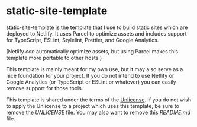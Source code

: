 # static-site-template

static-site-template is the template that I use to build static sites which are
deployed to Netlify. It uses Parcel to optimize assets and includes support for
TypeScript, ESLint, Stylelint, Prettier, and Google Analytics.

(Netlify _can_ automatically optimize assets, but using Parcel makes this
template more portable to other hosts.)

This template is mainly meant for my own use, but it may also serve as a nice
foundation for your project. If you do not intend to use Netlify or Google
Analytics (or TypeScript or ESLint or whatever) you can easily remove support
for those tools.

This template is shared under the terms of the
[Unlicense](https://unlicense.org). If you do not wish to apply the Unlicense to
a project which uses this template, be sure to remove the _UNLICENSE_ file. You
may also want to remove this _README.md_ file.
